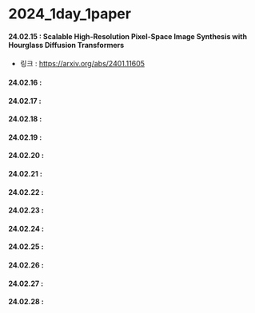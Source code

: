 # 2024_1day_1paper


#### 24.02.15 : Scalable High-Resolution Pixel-Space Image Synthesis with Hourglass Diffusion Transformers
- 링크 : https://arxiv.org/abs/2401.11605


#### 24.02.16 :
#### 24.02.17 :
#### 24.02.18 :
#### 24.02.19 :
#### 24.02.20 :
#### 24.02.21 :
#### 24.02.22 :
#### 24.02.23 :
#### 24.02.24 :
#### 24.02.25 :
#### 24.02.26 :
#### 24.02.27 :
#### 24.02.28 :